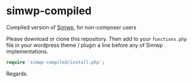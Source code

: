 # simwp-compiled


Compiled version of [Simwp](https://github.com/dumday/simwp), for non-composer users

Please download or clone this repository. Then add to your `functions.php` file in your wordpress theme / plugin a line before any of Simwp implementations.

```php
require 'simwp-compiled/install.php';
```

Regards.
